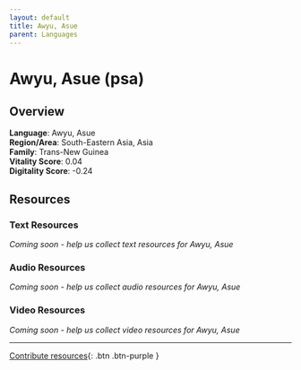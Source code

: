 ```yaml
---
layout: default
title: Awyu, Asue
parent: Languages
---
```


# Awyu, Asue (psa)

## Overview

**Language**: Awyu, Asue  
**Region/Area**: South-Eastern Asia, Asia  
**Family**: Trans-New Guinea  
**Vitality Score**: 0.04  
**Digitality Score**: -0.24  

## Resources

### Text Resources
*Coming soon - help us collect text resources for Awyu, Asue*

### Audio Resources
*Coming soon - help us collect audio resources for Awyu, Asue*

### Video Resources
*Coming soon - help us collect video resources for Awyu, Asue*

---

[Contribute resources](https://fairtrain.github.io/){: .btn .btn-purple }
